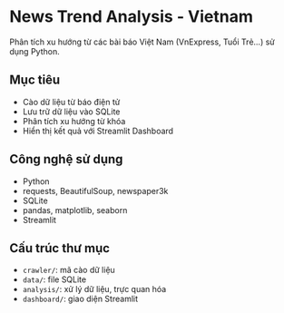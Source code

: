 # News Trend Analysis - Vietnam

Phân tích xu hướng từ các bài báo Việt Nam (VnExpress, Tuổi Trẻ...) sử dụng Python.

## Mục tiêu
- Cào dữ liệu từ báo điện tử
- Lưu trữ dữ liệu vào SQLite
- Phân tích xu hướng từ khóa
- Hiển thị kết quả với Streamlit Dashboard

## Công nghệ sử dụng
- Python
- requests, BeautifulSoup, newspaper3k
- SQLite
- pandas, matplotlib, seaborn
- Streamlit

## Cấu trúc thư mục
- `crawler/`: mã cào dữ liệu
- `data/`: file SQLite
- `analysis/`: xử lý dữ liệu, trực quan hóa
- `dashboard/`: giao diện Streamlit
